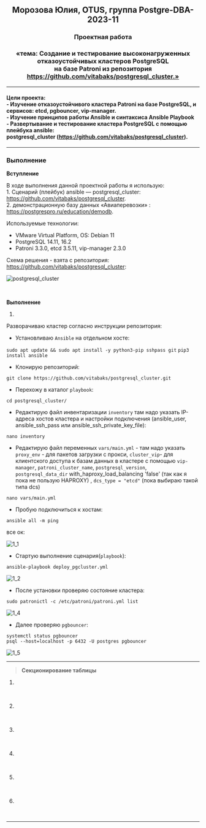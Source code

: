 **<div align="center"><h2>Морозова Юлия, OTUS, группа Postgre-DBA-2023-11</h2></div>**

**<div align=center><h3>Проектная работа</h3></div>**
**<div align=center><h3>«тема: Cоздание и тестирование высоконагруженных отказоустойчивых кластеров PostgreSQL 
</br>на базе Patroni из репозитория https://github.com/vitabaks/postgresql_cluster.»</h3></div>**

***

**<h4>Цели проекта:
<br>  - Изучение отказоустойчивого кластера Patroni на базе PostgreSQL, и сервисов: etcd, pgbouncer, vip-manager.
</br> - Изучение принципов работы Ansible и синтаксиса Ansible Playbook
</br> - Развертывание и тестирование кластера PostgreSQL с помощью плейбука ansible: 
</br>postgresql_cluster (https://github.com/vitabaks/postgresql_cluster).</h4>**


***


**<h3>Выполнение</h3>**

**Вступление**

В ходе выполнения данной проектной работы я использую: 
</br>  1. Сценарий (плейбук) ansible — postgresql_cluster: https://github.com/vitabaks/postgresql_cluster. 
</br>  2. демонстрационную базу данных «Авиаперевозки» : https://postgrespro.ru/education/demodb.

Используемые технологии:
- VMware Virtual Platform, OS: Debian 11
- PostgreSQL 14.11, 16.2
- Patroni 3.3.0, etcd 3.5.11, vip-manager 2.3.0

Схема решения - взята с репозитория: https://github.com/vitabaks/postgresql_cluster:

![postgresql_cluster](https://github.com/Y-M-Morozova/Postgre-DBA-2023-11_OTUS_Morozova_Yulia/assets/153178571/ba6b3b32-b5c9-491b-99b7-47063a5a31a4)

<br/>  

**Выполнение**

1.

Разворачиваю кластер согласно инструкции репозитория:

- Установливаю ``Ansible`` на отдельном хосте:

``sudo apt update && sudo apt install -y python3-pip sshpass git``
``pip3 install ansible``

- Клонирую репозиторий:
  
``git clone https://github.com/vitabaks/postgresql_cluster.git``

- Перехожу в каталог ``playbook``:

``cd postgresql_cluster/``

- Редактирую файл инвентаризации ``inventory`` там надо указать IP-адреса хостов кластера и настройки подключения (ansible_user, ansible_ssh_pass или ansible_ssh_private_key_file):
  
``nano inventory``

- Редактирую файл переменных ``vars/main.yml`` - там надо указать ``proxy_env`` - для пакетов загрузки с прокси, ``cluster_vip``-  для клиентского доступа к базам данных в кластере с помощью ``vip-manager``, 
``patroni_cluster_name``, ``postgresql_version``, ``postgresql_data_dir`` with_haproxy_load_balancing 'false' (так как я пока не пользую HAPROXY) , ``dcs_type = "etcd"`` (пока выбираю такой типа dcs) 

``nano vars/main.yml``

- Пробую подключиться к хостам:
  
``ansible all -m ping``

все ок:

![1_1](https://github.com/Y-M-Morozova/Postgre-DBA-2023-11_OTUS_Morozova_Yulia/assets/153178571/b3158a80-c274-49be-9946-debd95da4a84)

- Стартую выполнение сценария(``playbook``):
  
``ansible-playbook deploy_pgcluster.yml``

![1_2](https://github.com/Y-M-Morozova/Postgre-DBA-2023-11_OTUS_Morozova_Yulia/assets/153178571/8a52593c-e58e-4108-87b5-0d58e1cf2493)

- После установки проверяю состояние кластера:

 `` sudo patronictl -c /etc/patroni/patroni.yml list `` 

![1_4](https://github.com/Y-M-Morozova/Postgre-DBA-2023-11_OTUS_Morozova_Yulia/assets/153178571/6e07daee-7121-4191-836a-5ceff4ff2df8)

- Далее проверяю ``pgbouncer``:

``systemctl status pgbouncer``
</br>``psql --host=localhost -p 6432 -U postgres pgbouncer``  

![1_5](https://github.com/Y-M-Morozova/Postgre-DBA-2023-11_OTUS_Morozova_Yulia/assets/153178571/285e0045-390b-47af-85f4-48c3508b6f39)


***

>**Секционирование таблицы**

1. 

<br/>


2. 

<br/>

3. 

<br/>

4. 

<br/>

5.

<br/>

6. 

<br/>

***



